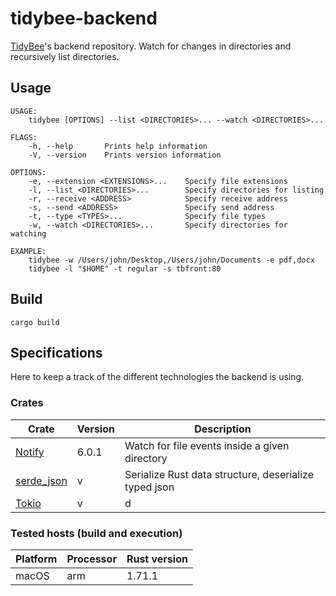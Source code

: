 # tidybee-backend
[TidyBee](https://github.com/tidybee)'s backend repository. Watch for changes in directories and recursively list directories.

## Usage
```
USAGE:
    tidybee [OPTIONS] --list <DIRECTORIES>... --watch <DIRECTORIES>...

FLAGS:
    -h, --help       Prints help information
    -V, --version    Prints version information

OPTIONS:
    -e, --extension <EXTENSIONS>...    Specify file extensions
    -l, --list <DIRECTORIES>...        Specify directories for listing
    -r, --receive <ADDRESS>            Specify receive address
    -s, --send <ADDRESS>               Specify send address
    -t, --type <TYPES>...              Specify file types
    -w, --watch <DIRECTORIES>...       Specify directories for watching

EXAMPLE:
    tidybee -w /Users/john/Desktop,/Users/john/Documents -e pdf,docx
    tidybee -l "$HOME" -t regular -s tbfront:80
```

## Build
```
cargo build
```

## Specifications
Here to keep a track of the different technologies the backend is using.

### Crates
| Crate | Version | Description |
| - | - | - |
| [Notify](https://docs.rs/notify/latest/notify/) | 6.0.1 | Watch for file events inside a given directory |
| [serde_json](https://docs.rs/serde_json/latest/serde_json/) | v |  Serialize Rust data structure, deserialize typed json |
| [Tokio](https://docs.rs/tokio/latest/tokio/) | v |  d |

### Tested hosts (build and execution)
| Platform | Processor | Rust version |
| - | - | - |
| macOS | arm | 1.71.1 |
